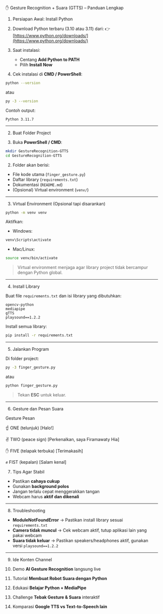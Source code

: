 ✋ Gesture Recognition + Suara (GTTS) – Panduan Lengkap

 1. Persiapan Awal: Install Python

1. Download Python terbaru (3.10 atau 3.11) dari:
   👉 [https://www.python.org/downloads/](https://www.python.org/downloads/)

2. Saat instalasi:

   * Centang **Add Python to PATH**
   * Pilih **Install Now**

3. Cek instalasi di **CMD / PowerShell**:

```bash
python --version
```

atau

```bash
py -3 --version
```

Contoh output:

```
Python 3.11.7
```

---

2. Buat Folder Project

1. Buka **PowerShell / CMD**:

```bash
mkdir GestureRecognition-GTTS
cd GestureRecognition-GTTS
```

2. Folder akan berisi:

* File kode utama (`finger_gesture.py`)
* Daftar library (`requirements.txt`)
* Dokumentasi (`README.md`)
* (Opsional) Virtual environment (`venv/`)

---

 3. Virtual Environment (Opsional tapi disarankan)

```bash
python -m venv venv
```

Aktifkan:

* Windows:

```bash
venv\Scripts\activate
```

* Mac/Linux:

```bash
source venv/bin/activate
```

> Virtual environment menjaga agar library project tidak bercampur dengan Python global.

---

4. Install Library

Buat file `requirements.txt` dan isi library yang dibutuhkan:

```
opencv-python
mediapipe
gTTS
playsound==1.2.2
```

Install semua library:

```bash
pip install -r requirements.txt
```

---
5. Jalankan Program

Di folder project:

```bash
py -3 finger_gesture.py
```

atau

```bash
python finger_gesture.py
```

> Tekan **ESC** untuk keluar.

---

 6. Gesture dan Pesan Suara

 Gesture                 Pesan                          

☝️ ONE (telunjuk)                   [Halo!]   

✌️ TWO (peace sign)                 [Perkenalkan, saya Firamawaty Hia] 

✋ FIVE (telapak terbuka)           [Terimakasih]         

✊ FIST (kepalan)                   [Salam kenal]                    

7. Tips Agar Stabil

* Pastikan **cahaya cukup**
* Gunakan **background polos**
* Jangan terlalu cepat menggerakkan tangan
* Webcam harus **aktif dan dikenali**

---

 8. Troubleshooting

* **ModuleNotFoundError** → Pastikan install library sesuai `requirements.txt`
* **Camera tidak muncul** → Cek webcam aktif, tutup aplikasi lain yang pakai webcam
* **Suara tidak keluar** → Pastikan speakers/headphones aktif, gunakan versi `playsound==1.2.2`

---

9. Ide Konten Channel

1. Demo **AI Gesture Recognition** langsung live
2. Tutorial **Membuat Robot Suara dengan Python**
3. Edukasi **Belajar Python + MediaPipe**
4. Challenge **Tebak Gesture & Suara** interaktif
5. Komparasi **Google TTS vs Text-to-Speech lain**
